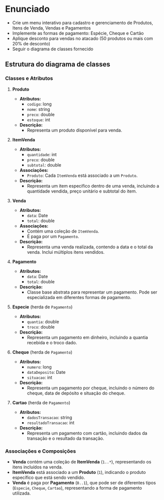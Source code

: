 # Enunciado

- Crie um menu interativo para cadastro e gerenciamento de Produtos, Itens de Venda, Vendas e Pagamentos
- Implemente as formas de pagamento: Espécie, Cheque e Cartão
- Aplique desconto para vendas no atacado (50 produtos ou mais com 20% de desconto)
- Seguir o diagrama de classes fornecido

## Estrutura do diagrama de classes

### Classes e Atributos

1. **Produto**
   - **Atributos:**
     - `codigo`: long
     - `nome`: string
     - `preco`: double
     - `estoque`: int
   - **Descrição:**
     - Representa um produto disponível para venda.

2. **ItemVenda**
   - **Atributos:**
     - `quantidade`: int
     - `preco`: double
     - `subtotal`: double
   - **Associações:**
     - `Produto`: Cada `ItemVenda` está associado a um `Produto`.
   - **Descrição:**
     - Representa um item específico dentro de uma venda, incluindo a quantidade vendida, preço unitário e subtotal do item.

3. **Venda**
   - **Atributos:**
     - `data`: Date
     - `total`: double
   - **Associações:**
     - Contém uma coleção de `ItemVenda`.
     - É paga por um `Pagamento`.
   - **Descrição:**
     - Representa uma venda realizada, contendo a data e o total da venda. Inclui múltiplos itens vendidos.

4. **Pagamento**
   - **Atributos:**
     - `data`: Date
     - `total`: double
   - **Descrição:**
     - Classe base abstrata para representar um pagamento. Pode ser especializada em diferentes formas de pagamento.

5. **Especie** (herda de `Pagamento`)
   - **Atributos:**
     - `quantia`: double
     - `troco`: double
   - **Descrição:**
     - Representa um pagamento em dinheiro, incluindo a quantia recebida e o troco dado.

6. **Cheque** (herda de `Pagamento`)
   - **Atributos:**
     - `numero`: long
     - `dataDeposito`: Date
     - `situacao`: int
   - **Descrição:**
     - Representa um pagamento por cheque, incluindo o número do cheque, data de depósito e situação do cheque.

7. **Cartao** (herda de `Pagamento`)
   - **Atributos:**
     - `dadosTransacao`: string
     - `resultadoTransacao`: int
   - **Descrição:**
     - Representa um pagamento com cartão, incluindo dados da transação e o resultado da transação.

### Associações e Composições

- **Venda** contém uma coleção de **ItemVenda** (`1..*`), representando os itens incluídos na venda.
- **ItemVenda** está associado a um **Produto** (`1`), indicando o produto específico que está sendo vendido.
- **Venda** é paga por **Pagamento** (`0..1`), que pode ser de diferentes tipos (`Especie`, `Cheque`, `Cartao`), representando a forma de pagamento utilizada.